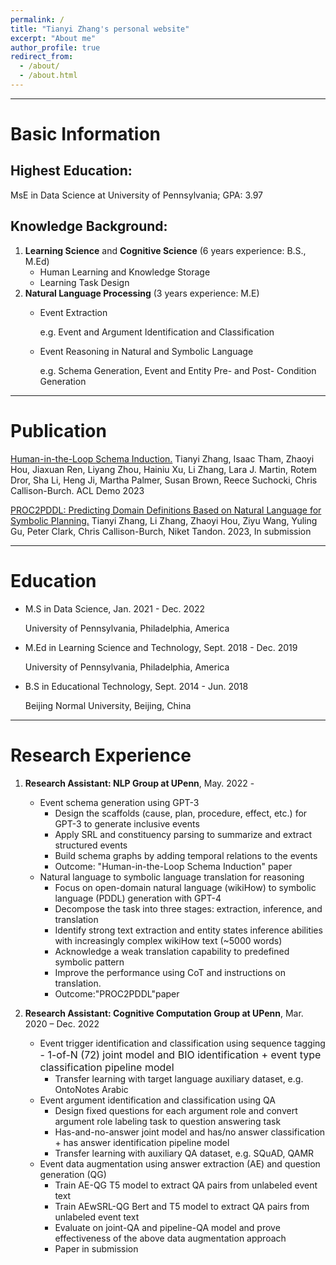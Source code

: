 ```yaml
---
permalink: /
title: "Tianyi Zhang's personal website"
excerpt: "About me"
author_profile: true
redirect_from: 
  - /about/
  - /about.html
---
```


------

# Basic Information
## Highest Education: 
MsE in Data Science at University of Pennsylvania;  GPA: 3.97
## Knowledge Background:
1. **Learning Science** and **Cognitive Science** (6 years experience: B.S., M.Ed)
    - Human Learning and Knowledge Storage
    - Learning Task Design
2. **Natural Language Processing** (3 years experience: M.E)
    - Event Extraction
    
      e.g. Event and Argument Identification and Classification

    - Event Reasoning in Natural and Symbolic Language
    
      e.g. Schema Generation, Event and Entity Pre- and Post- Condition Generation

------

# Publication
[Human-in-the-Loop Schema Induction.](https://123.com)
    Tianyi Zhang, Isaac Tham, Zhaoyi Hou, Jiaxuan Ren, Liyang Zhou, Hainiu Xu, Li Zhang, Lara J. Martin, Rotem Dror, Sha Li, Heng Ji, Martha Palmer, Susan Brown, Reece Suchocki, Chris Callison-Burch. ACL Demo 2023
    
[PROC2PDDL: Predicting Domain Definitions Based on Natural Language for Symbolic Planning.](https://123.com)
    Tianyi Zhang, Li Zhang, Zhaoyi Hou, Ziyu Wang, Yuling Gu, Peter Clark, Chris Callison-Burch, Niket Tandon. 2023, In submission

------

# Education
  - M.S in Data Science, Jan. 2021 - Dec. 2022
  
    University of Pennsylvania, Philadelphia, America
  
  - M.Ed in Learning Science and Technology, Sept. 2018 - Dec. 2019
  
    University of Pennsylvania, Philadelphia, America
  
  - B.S in Educational Technology, Sept. 2014 - Jun. 2018
  
    Beijing Normal University, Beijing, China

------

# Research Experience

1. **Research Assistant: NLP Group at UPenn**, May. 2022 -
    - Event schema generation using GPT-3
        - Design the scaffolds (cause, plan, procedure, effect, etc.) for GPT-3 to generate inclusive events
        - Apply SRL and constituency parsing to summarize and extract structured events
        - Build schema graphs by adding temporal relations to the events
        - Outcome: "Human-in-the-Loop Schema Induction" paper
    - Natural language to symbolic language translation for reasoning
        - Focus on open-domain natural language (wikiHow) to symbolic language (PDDL) generation with GPT-4
        - Decompose the task into three stages: extraction, inference, and translation
        - Identify strong text extraction and entity states inference abilities with increasingly complex wikiHow text (~5000 words)
        - Acknowledge a weak translation capability to predefined symbolic pattern
        - Improve the performance using CoT and instructions on translation.
        - Outcome:"PROC2PDDL"paper
2. **Research Assistant: Cognitive Computation Group at UPenn**, Mar. 2020 – Dec. 2022
   
    - Event trigger identification and classification using sequence tagging
        <font size=3>- 1-of-N (72) joint model and BIO identification + event type classification pipeline model</font>
        - Transfer learning with target language auxiliary dataset, e.g. OntoNotes Arabic
    - Event argument identification and classification using QA
        - Design fixed questions for each argument role and convert argument role labeling task to question answering task
        - Has-and-no-answer joint model and has/no answer classification + has answer identification pipeline model
        - Transfer learning with auxiliary QA dataset, e.g. SQuAD, QAMR
    - Event data augmentation using answer extraction (AE) and question generation (QG)
        - Train AE-QG T5 model to extract QA pairs from unlabeled event text
        - Train AEwSRL-QG Bert and T5 model to extract QA pairs from unlabeled event text
        - Evaluate on joint-QA and pipeline-QA model and prove effectiveness of the above data augmentation approach
        - Paper in submission

